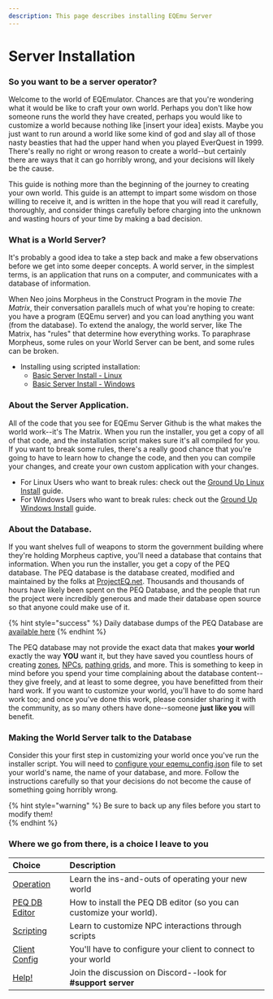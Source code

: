 ```yaml
---
description: This page describes installing EQEmu Server
---
```


# Server Installation

### So you want to be a server operator?

Welcome to the world of EQEmulator. Chances are that you're wondering what it would be like to craft your own world. Perhaps you don't like how someone runs the world they have created, perhaps you would like to customize a world because nothing like \[insert your idea\] exists. Maybe you just want to run around a world like some kind of god and slay all of those nasty beasties that had the upper hand when you played EverQuest in 1999. There's really no right or wrong reason to create a world--but certainly there are ways that it can go horribly wrong, and your decisions will likely be the cause.

This guide is nothing more than the beginning of the journey to creating your own world. This guide is an attempt to impart some wisdom on those willing to receive it, and is written in the hope that you will read it carefully, thoroughly, and consider things carefully before charging into the unknown and wasting hours of your time by making a bad decision.

### What is a World Server?

It's probably a good idea to take a step back and make a few observations before we get into some deeper concepts. A world server, in the simplest terms, is an application that runs on a computer, and communicates with a database of information. 

When Neo joins Morpheus in the Construct Program in the movie _The Matrix_, their conversation parallels much of what you're hoping to create: you have a program \(EQEmu server\) and you can load anything you want \(from the database\). To extend the analogy, the world server, like The Matrix, has "rules" that determine how everything works. To paraphrase Morpheus, some rules on your World Server can be bent, and some rules can be broken.

* Installing using scripted installation:  
  * [Basic Server Install - Linux](server-installation-linux.md)
  * [Basic Server Install - Windows](server-installation-windows.md)

### About the Server Application.

All of the code that you see for EQEmu Server Github is the what makes the world work--it's The Matrix. When you run the installer, you get a copy of all of that code, and the installation script makes sure it's all compiled for you. If you want to break some rules, there's a really good chance that you're going to have to learn how to change the code, and then you can compile your changes, and create your own custom application with your changes.

* For Linux Users who want to break rules:  check out the [Ground Up Linux Install](ground-up-linux-install.md) guide.
* For Windows Users who want to break rules:  check out the [Ground Up Windows Install](ground-up-windows-install.md) guide.

### About the Database.

If you want shelves full of weapons to storm the government building where they're holding Morpheus captive, you'll need a database that contains that information. When you run the installer, you get a copy of the PEQ database. The PEQ database is the database created, modified and maintained by the folks at [ProjectEQ.net](https://projecteq.net/). Thousands and thousands of hours have likely been spent on the PEQ Database, and the people that run the project were incredibly generous and made their database open source so that anyone could make use of it. 

{% hint style="success" %}
Daily database dumps of the PEQ Database are [available here](http://db.projecteq.net/)
{% endhint %}

The PEQ database may not provide the exact data that makes **your world** exactly the way **YOU** want it, but they have saved you countless hours of creating [zones](../zones/), [NPCs](../npc/), [pathing grids](../npc/spawns/grids.md), and more. This is something to keep in mind before you spend your time complaining about the database content--they give freely, and at least to some degree, you have benefitted from their hard work. If you want to customize your world, you'll have to do some hard work too; and once you've done this work, please consider sharing it with the community, as so many others have done--someone **just like you** will benefit.

### Making the World Server talk to the Database

Consider this your first step in customizing your world once you've run the installer script.  You will need to [configure your eqemu\_config.json](configure-your-eqemu_config.md) file to set your world's name, the name of your database, and more.  Follow the instructions carefully so that your decisions do not become the cause of something going horribly wrong.

{% hint style="warning" %}
Be sure to back up any files before you start to modify them!  
{% endhint %}

### Where we go from there, is a choice I leave to you

| Choice | Description |
| :--- | :--- |
| [Operation](https://eqemu.gitbook.io/server/categories/operation) | Learn the ins-and-outs of operating your new world |
| [PEQ DB Editor](https://eqemu.gitbook.io/server/categories/installation/install-peq-database-editor) | How to install the PEQ DB editor \(so you can customize your world\). |
| [Scripting](https://eqemu.gitbook.io/server/categories/scripting) | Learn to customize NPC interactions through scripts |
| [Client Config](../client-configuration/) | You'll have to configure your client to connect to your world |
| [Help!](https://discord.gg/QHsm7CD) | Join the discussion on Discord--look for **\#support server** |



